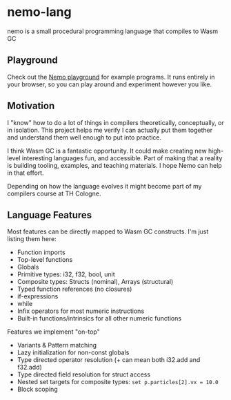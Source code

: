 # nemo-lang

nemo is a small procedural programming language that compiles to Wasm GC

## Playground

Check out the [Nemo playground] for example programs. It runs entirely in your browser, so you can play around and experiment however you like.

## Motivation

I "know" how to do a lot of things in compilers theoretically, conceptually, or in isolation. This project helps me verify I can actually put them together and understand them well enough to put into practice.

I think Wasm GC is a fantastic opportunity. It could make creating new high-level interesting languages fun, and accessible. Part of making that a reality is building tooling, examples, and teaching materials. I hope Nemo can help in that effort.

Depending on how the language evolves it might become part of my compilers course at TH Cologne.

## Language Features

Most features can be directly mapped to Wasm GC constructs. I'm just listing them here:

- Function imports
- Top-level functions
- Globals
- Primitive types: i32, f32, bool, unit
- Composite types: Structs (nominal), Arrays (structural)
- Typed function references (no closures)
- if-expressions
- while
- Infix operators for most numeric instructions
- Built-in functions/intrinsics for all other numeric functions

Features we implement "on-top"

- Variants & Pattern matching
- Lazy initialization for non-const globals
- Type directed operator resolution (+ can mean both i32.add and f32.add)
- Type directed field resolution for struct access
- Nested set targets for composite types: `set p.particles[2].vx = 10.0`
- Block scoping

[Nemo playground]: https://kritzcreek.github.io/nemo-lang
